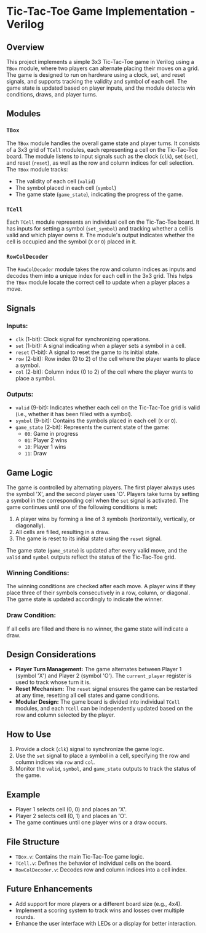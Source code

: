 # Tic-Tac-Toe Game Implementation - Verilog

## Overview
This project implements a simple 3x3 Tic-Tac-Toe game in Verilog using a `TBox` module, where two players can alternate placing their moves on a grid. The game is designed to run on hardware using a clock, set, and reset signals, and supports tracking the validity and symbol of each cell. The game state is updated based on player inputs, and the module detects win conditions, draws, and player turns. 

## Modules

### `TBox`
The `TBox` module handles the overall game state and player turns. It consists of a 3x3 grid of `TCell` modules, each representing a cell on the Tic-Tac-Toe board. The module listens to input signals such as the clock (`clk`), set (`set`), and reset (`reset`), as well as the row and column indices for cell selection. The `TBox` module tracks:
- The validity of each cell (`valid`)
- The symbol placed in each cell (`symbol`)
- The game state (`game_state`), indicating the progress of the game.

### `TCell`
Each `TCell` module represents an individual cell on the Tic-Tac-Toe board. It has inputs for setting a symbol (`set_symbol`) and tracking whether a cell is valid and which player owns it. The module's output indicates whether the cell is occupied and the symbol (`X` or `O`) placed in it.

### `RowColDecoder`
The `RowColDecoder` module takes the row and column indices as inputs and decodes them into a unique index for each cell in the 3x3 grid. This helps the `TBox` module locate the correct cell to update when a player places a move.

## Signals

### Inputs:
- `clk` (1-bit): Clock signal for synchronizing operations.
- `set` (1-bit): A signal indicating when a player sets a symbol in a cell.
- `reset` (1-bit): A signal to reset the game to its initial state.
- `row` (2-bit): Row index (0 to 2) of the cell where the player wants to place a symbol.
- `col` (2-bit): Column index (0 to 2) of the cell where the player wants to place a symbol.

### Outputs:
- `valid` (9-bit): Indicates whether each cell on the Tic-Tac-Toe grid is valid (i.e., whether it has been filled with a symbol).
- `symbol` (9-bit): Contains the symbols placed in each cell (`X` or `O`).
- `game_state` (2-bit): Represents the current state of the game:
  - `00`: Game in progress
  - `01`: Player 2 wins
  - `10`: Player 1 wins
  - `11`: Draw

## Game Logic
The game is controlled by alternating players. The first player always uses the symbol 'X', and the second player uses 'O'. Players take turns by setting a symbol in the corresponding cell when the `set` signal is activated. The game continues until one of the following conditions is met:
1. A player wins by forming a line of 3 symbols (horizontally, vertically, or diagonally).
2. All cells are filled, resulting in a draw.
3. The game is reset to its initial state using the `reset` signal.

The game state (`game_state`) is updated after every valid move, and the `valid` and `symbol` outputs reflect the status of the Tic-Tac-Toe grid.

### Winning Conditions:
The winning conditions are checked after each move. A player wins if they place three of their symbols consecutively in a row, column, or diagonal. The game state is updated accordingly to indicate the winner.

### Draw Condition:
If all cells are filled and there is no winner, the game state will indicate a draw.

## Design Considerations
- **Player Turn Management:** The game alternates between Player 1 (symbol 'X') and Player 2 (symbol 'O'). The `current_player` register is used to track whose turn it is.
- **Reset Mechanism:** The `reset` signal ensures the game can be restarted at any time, resetting all cell states and game conditions.
- **Modular Design:** The game board is divided into individual `TCell` modules, and each `TCell` can be independently updated based on the row and column selected by the player.

## How to Use
1. Provide a clock (`clk`) signal to synchronize the game logic.
2. Use the `set` signal to place a symbol in a cell, specifying the row and column indices via `row` and `col`.
3. Monitor the `valid`, `symbol`, and `game_state` outputs to track the status of the game.

## Example
- Player 1 selects cell (0, 0) and places an 'X'.
- Player 2 selects cell (0, 1) and places an 'O'.
- The game continues until one player wins or a draw occurs.

## File Structure
- `TBox.v`: Contains the main Tic-Tac-Toe game logic.
- `TCell.v`: Defines the behavior of individual cells on the board.
- `RowColDecoder.v`: Decodes row and column indices into a cell index.
  
## Future Enhancements
- Add support for more players or a different board size (e.g., 4x4).
- Implement a scoring system to track wins and losses over multiple rounds.
- Enhance the user interface with LEDs or a display for better interaction. 


